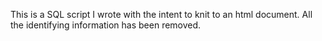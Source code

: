 This is a SQL script I wrote with the intent to knit to an html document. All the identifying information has been removed.
